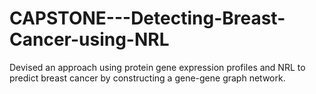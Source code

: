 # CAPSTONE---Detecting-Breast-Cancer-using-NRL
Devised an approach using protein gene expression profiles and NRL to predict breast cancer by constructing a gene-gene graph network.
